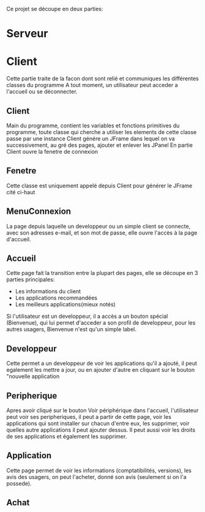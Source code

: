 Ce projet se découpe en deux parties:


Serveur
====================


Client
====================
Cette partie traite de la facon dont sont relié et communiques les différentes classes du programme
A tout moment, un utilisateur peut acceder a l'accueil ou se déconnecter.

Client
----------
Main du programme, contient les variables et fonctions primitives du programme, toute classe qui cherche a utiliser les elements de cette classe passe par une instance
Client génére un JFrame dans lequel on va successivement, au gré des pages, ajouter et enlever les JPanel
En partie Client ouvre la fenetre de connexion

Fenetre
--------------
Cette classe est uniquement appelé depuis Client pour générer le JFrame cité ci-haut

MenuConnexion
----------------

La page depuis laquelle un developpeur ou un simple client se connecte, avec son adresses e-mail, et son mot de passe, elle ouvre l'accès à la page d'accueil.

Accueil
---------------
Cette page fait la transition entre la plupart des pages, elle se découpe en 3 parties principales:
* Les informations du client
* Les applications recommandées
* Les meilleurs applications(mieux notés)

Si l'utilisateur est un developpeur, il a accès a un bouton spécial (Bienvenue), qui lui permet d'acceder a son profil de developpeur, pour les autres usagers, Bienvenue n'est qu'un simple label.

Developpeur
-----------------

Cette permet a un developpeur de voir les applications qu'il a ajouté, il peut egalement les mettre a jour, ou en ajouter d'autre en cliquant sur le bouton "nouvelle application

Peripherique
-----------------
Apres avoir cliqué sur le bouton Voir périphérique dans l'accueil, l'utilisateur peut voir ses peripheriques, il peut a partir de cette page, voir les applications qui sont installer sur chacun d'entre eux, les supprimer, voir quelles autre applications il peut ajouter dessus. Il peut aussi voir les droits de ses applications et également les supprimer.

Application
-------------------
Cette page permet de voir les informations (comptatibilités, versions), les avis des usagers, on peut l'acheter, donné son avis (seulement si on l'a possede).

Achat
-----------
